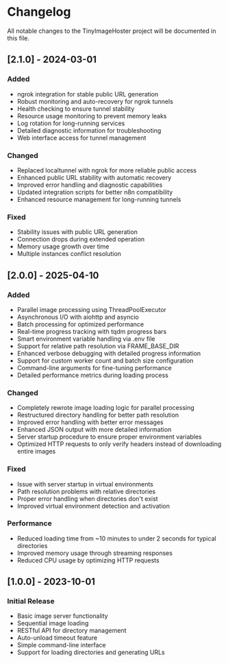 # Changelog

All notable changes to the TinyImageHoster project will be documented in this file.

## [2.1.0] - 2024-03-01

### Added
- ngrok integration for stable public URL generation
- Robust monitoring and auto-recovery for ngrok tunnels
- Health checking to ensure tunnel stability
- Resource usage monitoring to prevent memory leaks
- Log rotation for long-running services
- Detailed diagnostic information for troubleshooting
- Web interface access for tunnel management

### Changed
- Replaced localtunnel with ngrok for more reliable public access
- Enhanced public URL stability with automatic recovery
- Improved error handling and diagnostic capabilities
- Updated integration scripts for better n8n compatibility
- Enhanced resource management for long-running tunnels

### Fixed
- Stability issues with public URL generation
- Connection drops during extended operation
- Memory usage growth over time
- Multiple instances conflict resolution

## [2.0.0] - 2025-04-10

### Added
- Parallel image processing using ThreadPoolExecutor
- Asynchronous I/O with aiohttp and asyncio
- Batch processing for optimized performance
- Real-time progress tracking with tqdm progress bars
- Smart environment variable handling via .env file
- Support for relative path resolution via FRAME_BASE_DIR
- Enhanced verbose debugging with detailed progress information
- Support for custom worker count and batch size configuration
- Command-line arguments for fine-tuning performance
- Detailed performance metrics during loading process

### Changed
- Completely rewrote image loading logic for parallel processing
- Restructured directory handling for better path resolution
- Improved error handling with better error messages
- Enhanced JSON output with more detailed information
- Server startup procedure to ensure proper environment variables
- Optimized HTTP requests to only verify headers instead of downloading entire images

### Fixed
- Issue with server startup in virtual environments
- Path resolution problems with relative directories
- Proper error handling when directories don't exist
- Improved virtual environment detection and activation

### Performance
- Reduced loading time from ~10 minutes to under 2 seconds for typical directories
- Improved memory usage through streaming responses
- Reduced CPU usage by optimizing HTTP requests

## [1.0.0] - 2023-10-01

### Initial Release
- Basic image server functionality
- Sequential image loading
- RESTful API for directory management
- Auto-unload timeout feature
- Simple command-line interface
- Support for loading directories and generating URLs 